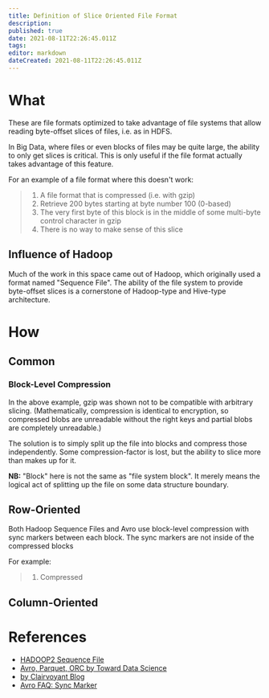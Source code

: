 ```yaml
---
title: Definition of Slice Oriented File Format
description: 
published: true
date: 2021-08-11T22:26:45.011Z
tags: 
editor: markdown
dateCreated: 2021-08-11T22:26:45.011Z
---
```


# What
These are file formats optimized to take advantage of file systems that allow reading byte-offset slices of files, i.e. as in HDFS.

In Big Data, where files or even blocks of files may be quite large, the ability to only get slices is critical. This is only useful if the file format actually takes advantage of this feature.

For an example of a file format where this doesn't work:
> 1. A file format that is compressed (i.e. with gzip)
> 2. Retrieve 200 bytes starting at byte number 100 (0-based)
> 3. The very first byte of this block is in the middle of some multi-byte control character in gzip
> 4. There is no way to make sense of this slice

## Influence of Hadoop
Much of the work in this space came out of Hadoop, which originally used a format named "Sequence File". The ability of the file system to provide byte-offset slices is a cornerstone of Hadoop-type and Hive-type architecture.

# How

## Common

### Block-Level Compression
In the above example, gzip was shown not to be compatible with arbitrary slicing. (Mathematically, compression is identical to encryption, so compressed blobs are unreadable without the right keys and partial blobs are completely unreadable.)

The solution is to simply split up the file into blocks and compress those independently. Some compression-factor is lost, but the ability to slice more than makes up for it.

**NB:** "Block" here is not the same as "file system block". It merely means the logical act of splitting up the file on some data structure boundary.

## Row-Oriented
Both Hadoop Sequence Files and Avro use block-level compression with sync markers between each block. The sync markers are not inside of the compressed blocks

For example:
> 1. Compressed 

## Column-Oriented

# References
- [HADOOP2 Sequence File](https://cwiki.apache.org/confluence/display/HADOOP2/SequenceFile)
- [Avro, Parquet, ORC by Toward Data Science](https://towardsdatascience.com/demystify-hadoop-data-formats-avro-orc-and-parquet-e428709cf3bb)
- [by Clairvoyant Blog](https://blog.clairvoyantsoft.com/big-data-file-formats-3fb659903271)
- [Avro FAQ: Sync Marker](https://cwiki.apache.org/confluence/display/AVRO/FAQ#FAQ-Whatisthepurposeofthesyncmarkerintheobjectfileformat)
